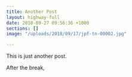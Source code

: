 ```yaml
---
title: Another Post
layout: highway-full
date: 2018-09-27 09:56:36 +1000
sections: []
image: "/uploads/2018/09/17/jpf-tn-00002.jpg"

---
```

This is just another post.

<!--break-->

After the break,